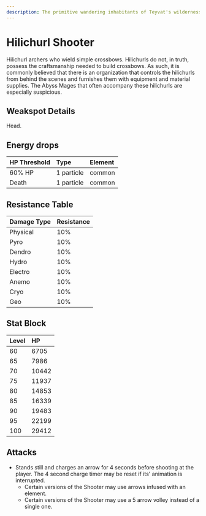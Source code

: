 ```yaml
---
description: The primitive wandering inhabitants of Teyvat's wildernesses..
---
```


# Hilichurl Shooter

Hilichurl archers who wield simple crossbows. Hilichurls do not, in truth, possess the craftsmanship needed to build crossbows. As such, it is commonly believed that there is an organization that controls the hilichurls from behind the scenes and furnishes them with equipment and material supplies. The Abyss Mages that often accompany these hilichurls are especially suspicious.

## Weakspot Details

Head.

## Energy drops

| HP Threshold | Type       | Element |
| :----------- | :--------- | :------ |
| 60% HP       | 1 particle | common  |
| Death        | 1 particle | common  |

## Resistance Table

| Damage Type | Resistance |
| :---------- | :--------- |
| Physical    | 10%        |
| Pyro        | 10%        |
| Dendro      | 10%        |
| Hydro       | 10%        |
| Electro     | 10%        |
| Anemo       | 10%        |
| Cryo        | 10%        |
| Geo         | 10%        |

## Stat Block

| Level | HP    |
| :---- | :---- |
| 60    | 6705  |
| 65    | 7986  |
| 70    | 10442 |
| 75    | 11937 |
| 80    | 14853 |
| 85    | 16339 |
| 90    | 19483 |
| 95    | 22199 |
| 100   | 29412 |

## Attacks

* Stands still and charges an arrow for 4 seconds before shooting at the player. The 4 second charge timer may be reset if its' animation is interrupted.
  * Certain versions of the Shooter may use arrows infused with an element.
  * Certain versions of the Shooter may use a 5 arrow volley instead of a single one.
